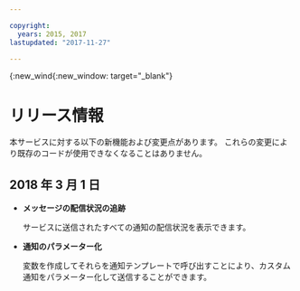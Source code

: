```yaml
---

copyright:
  years: 2015, 2017
lastupdated: "2017-11-27"

---
```


{:new_wind{:new_window: target="_blank"}

# リリース情報
本サービスに対する以下の新機能および変更点があります。
これらの変更により既存のコードが使用できなくなることはありません。

## 2018 年 3 月 1 日

- **メッセージの配信状況の追跡**

    サービスに送信されたすべての通知の配信状況を表示できます。 

- **通知のパラメーター化**

    変数を作成してそれらを通知テンプレートで呼び出すことにより、カスタム通知をパラメーター化して送信することができます。
